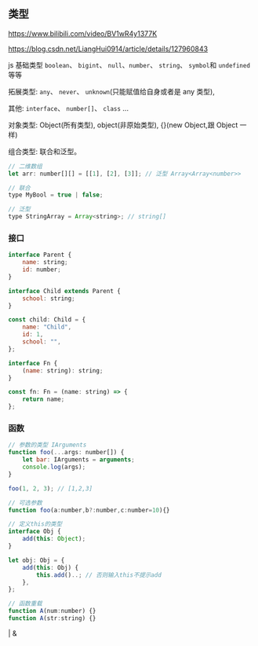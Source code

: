 ## 类型

https://www.bilibili.com/video/BV1wR4y1377K

https://blog.csdn.net/LiangHui0914/article/details/127960843

js 基础类型 `boolean`、 `bigint`、 `null`、`number`、 `string`、 `symbol`和 `undefined` 等等

拓展类型: `any`、 `never`、 `unknown`(只能赋值给自身或者是 any 类型),

其他: `interface`、 `number[]`、 `class` ...

对象类型: Object(所有类型), object(非原始类型), {}(new Object,跟 Object 一样)

组合类型: 联合和泛型。

```javascript
// 二维数组
let arr: number[][] = [[1], [2], [3]]; // 泛型 Array<Array<number>>

// 联合
type MyBool = true | false;

// 泛型
type StringArray = Array<string>; // string[]
```

### 接口

```javascript
interface Parent {
    name: string;
    id: number;
}

interface Child extends Parent {
    school: string;
}

const child: Child = {
    name: "Child",
    id: 1,
    school: "",
};

interface Fn {
    (name: string): string;
}

const fn: Fn = (name: string) => {
    return name;
};
```

### 函数

```javascript
// 参数的类型 IArguments
function foo(...args: number[]) {
    let bar: IArguments = arguments;
    console.log(args);
}

foo(1, 2, 3); // [1,2,3]

// 可选参数
function foo(a:number,b?:number,c:number=10){}

// 定义this的类型
interface Obj {
    add(this: Object);
}

let obj: Obj = {
    add(this: Obj) {
        this.add()..; // 否则输入this不提示add
    },
};

// 函数重载
function A(num:number) {}
function A(str:string) {}
```

| &

